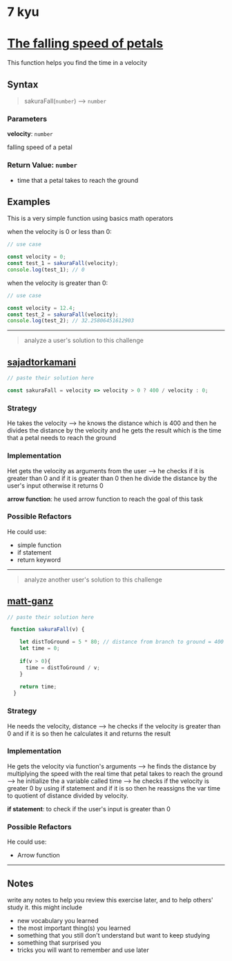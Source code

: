 # 7 kyu

# [The falling speed of petals](https://www.codewars.com/kata/5a0be7ea8ba914fc9c00006b)

This function helps you find the time in a velocity

## Syntax

> sakuraFall(`number`) --> `number`

### Parameters

**velocity**: `number`

falling speed of a petal

### Return Value: `number`

- time that a petal takes to reach the ground

## Examples

This is a very simple function using basics math operators

when the velocity is 0 or less than 0:

```js
// use case

const velocity = 0;
const test_1 = sakuraFall(velocity);
console.log(test_1); // 0

```

when the velocity is greater than 0:

```js
// use case

const velocity = 12.4;
const test_2 = sakuraFall(velocity);
console.log(test_2); // 32.25806451612903

```

---

> analyze a user's solution to this challenge

## [sajadtorkamani](https://www.codewars.com/users/sajadtorkamani)

```js
// paste their solution here

const sakuraFall = velocity => velocity > 0 ? 400 / velocity : 0;

```

### Strategy

He takes the velocity --> he knows the distance which is 400 and then he divides the distance by the velocity and he gets the result which is the time that a petal needs to reach the ground

### Implementation

Het gets the velocity as arguments from the user --> he checks if it is greater than 0 and if it is greater than 0 then he divide the distance by the user's input otherwise it returns 0

**arrow function**: he used arrow function to reach the goal of this task

### Possible Refactors

He could use:

- simple function
- if statement
- return keyword

---

> analyze another user's solution to this challenge

## [matt-ganz](https://www.codewars.com/users/matt-ganz)

```js
// paste their solution here

 function sakuraFall(v) {

    let distToGround = 5 * 80; // distance from branch to ground = 400 centimeters
    let time = 0;
    
    if(v > 0){
      time = distToGround / v;
    }
    
    return time;
  }

```

### Strategy

He needs the velocity, distance --> he checks if the velocity is greater than 0 and if it is so then he calculates it and returns the result

### Implementation

He gets the velocity via function's arguments --> he finds the distance by multiplying the speed with the real time that petal takes to reach the ground --> he initialize the a variable called time --> he checks if the velocity is greater 0 by using if statement and if it is so then he reassigns the var time to quotient of distance divided by velocity.

**if statement**: to check if the user's input is greater than 0

### Possible Refactors

He could use:

- Arrow function


---

## Notes

write any notes to help you review this exercise later, and to help others' study it. this might include

- new vocabulary you learned
- the most important thing(s) you learned
- something that you still don't understand but want to keep studying
- something that surprised you
- tricks you will want to remember and use later
